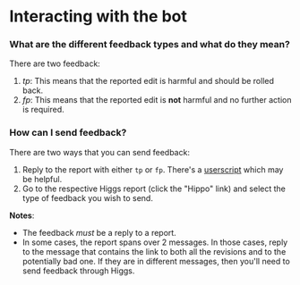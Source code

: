 # Interacting with the bot

### What are the different feedback types and what do they mean?

There are two feedback:

1. *tp*: This means that the reported edit is harmful and should be rolled back.
2. *fp*: This means that the reported edit is **not** harmful and no further action is required.

### How can I send feedback?

There are two ways that you can send feedback:

1. Reply to the report with either `tp` or `fp`. There's a [userscript](https://github.com/SOBotics/Userscripts/blob/master/Belisarius/Belisarius_Controls.user.js) which may be helpful.
2. Go to the respective Higgs report (click the "Hippo" link) and select the type of feedback you wish to send.

**Notes**:

- The feedback *must* be a reply to a report.
- In some cases, the report spans over 2 messages. In those cases, reply to the message that contains the link to both all the revisions and to the potentially bad one. If they are in different messages, then you'll need to send feedback through Higgs.
